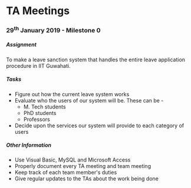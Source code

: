 # TA Meetings

### 29<sup>th</sup> January 2019 - Milestone 0

##### Assignment
To make a leave sanction system that handles the entire leave application procedure in IIT Guwahati.

##### Tasks
* Figure out how the current leave system works
* Evaluate who the users of our system will be. These can be -
    * M. Tech students
    * PhD students
    * Professors
* Decide upon the services our system will provide to each category of users

##### Other Information
* Use Visual Basic, MySQL and Microsoft Access
* Properly document every TA meeting and team meeting
* Keep track of each team member's duties
* Give regular updates to the TAs about the work being done
